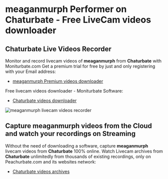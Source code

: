 # meaganmurph Performer on Chaturbate - Free LiveCam videos downloader

## Chaturbate Live Videos Recorder

Monitor and record livecam videos of **meaganmurph** from **Chaturbate** with Moniturbate.com
Get a premium trial for free by just and only registering with your Email address:
* [meaganmurph Premium videos downloader](https://moniturbate.com/request-demo-licence-key.html)

Free livecam videos downloader - Moniturbate Software:
* [Chaturbate videos downloader](https://moniturbate.com/moniturbate-download-software.html)

![meaganmurph livecam videos recorder](https://peachurnet.com/templates/moniturbate-software.png)


## Capture meaganmurph videos from the Cloud and watch your recordings on Streaming

Without the need of downloading a software, capture **meaganmurph** livecam videos from **Chaturbate** 100% online.
Watch Livecam archives from **Chaturbate** unlimitedly from thousands of existing recordings, only on Peachurbate.com and its websites network:
* [Chaturbate videos archives](https://peachurnet.com/)